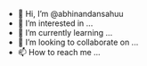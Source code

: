 - 👋 Hi, I’m @abhinandansahuu
- 👀 I’m interested in ...
- 🌱 I’m currently learning ...
- 💞️ I’m looking to collaborate on ...
- 📫 How to reach me ...

<!---
abhinandansahuu/abhinandansahuu is a ✨ special ✨ repository because its `README.md` (this file) appears on your GitHub profile.
You can click the Preview link to take a look at your changes.
--->
